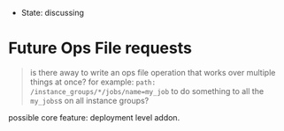 - State: discussing

# Future Ops File requests

> is there away to write an ops file operation that works over multiple things at once?
> for example: `path: /instance_groups/*/jobs/name=my_job`
> to do something to all the `my_jobs`s on all instance groups?

possible core feature: deployment level addon.
